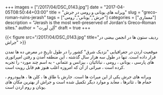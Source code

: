 +++
images = ["/2017/04/DSC_0143.jpg"]
date = "2017-04-05T08:50:44+03:00"
title = "ویرانه های یونانی و رومی در جرش"
slug = "greco-roman-ruins-jerash"
tags = ["جرش","یونانی","رومی"]
categories = ["معماری"]
description = "Jerash is the most well-preserved of Jordan's Greco–Roman sites."
author = "ألِن أورث"
draft = true
+++

{{< figure src="/2017/04/DSC_0143.jpg" title="ردیف ستون ها در انجمن بیضی در جراش" >}}

موقعیت اردن در جغرافیایی "نزدیک شرق" کشور را در طول تاریخ در معرض ده ها تمدن قرار داده است. تنها در طول سه هزار سال گذشته ، این منطقه آمدن و رفتن امپراتوری های پارسی ، یونانی ، رومی ، نباتائیان ، بیزانس و عثمانی - به اسم چند مورد- را تجربه کرده است ، میراثی از آن که امروزه اغلب هنوز هم قابل رویت است.

<!--more-->

ویرانه های جرش یکی از این میراث ها است. جارش با طاق ها ، کلن ها ، هایپودروم ، حمام ها ، تئاترها ، معابد و موارد دیگر تکمیل شده است و جراش از بهترین مکان های یونان و روم اردن است.


